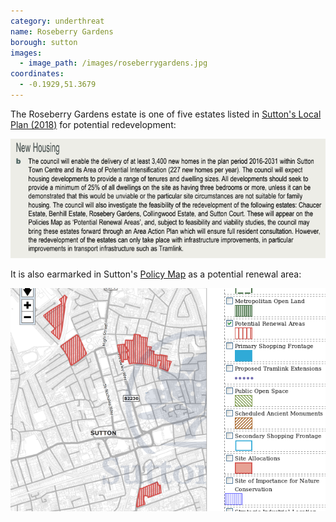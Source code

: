 ```yaml
---
category: underthreat
name: Roseberry Gardens 
borough: sutton
images:
  - image_path: /images/roseberrygardens.jpg
coordinates:
  - -0.1929,51.3679
---
```

The Roseberry Gardens estate is one of five estates listed in [Sutton's Local Plan (2018)](https://drive.google.com/file/d/1MdX6GlaHDoBdG6CTsvjFaIuPtIa9id5O/view) for potential redevelopment:

![](/images/suttonplan.png)

It is also earmarked in Sutton's [Policy Map](http://sutton.addresscafe.com/app/exploreit/) as a potential renewal area:

![](/images/suttonpolicymap.png)

